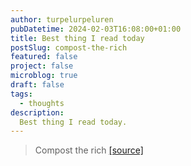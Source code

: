 ```yaml
---
author: turpelurpeluren
pubDatetime: 2024-02-03T16:08:00+01:00
title: Best thing I read today
postSlug: compost-the-rich
featured: false
project: false
microblog: true
draft: false
tags:
  - thoughts
description:
  Best thing I read today.
---
```


> Compost the rich [[source]](https://www.reddit.com/r/solarpunk/comments/qdztqh/comment/hhqicjy/?utm_source=share&utm_medium=web2x&context=3)
